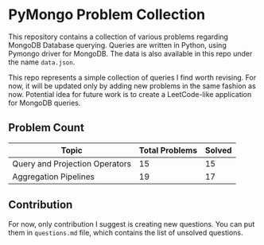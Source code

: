 # PyMongo Problem Collection

This repository contains a collection of various problems regarding MongoDB Database querying. Queries are written in Python, using Pymongo driver for MongoDB. The data is also available in this repo under the name `data.json`.


This repo represents a simple collection of queries I find worth revising. For now, it will be updated only by adding new problems in the same fashion as now. Potential idea for future work is to create a LeetCode-like application for MongoDB queries.

## Problem Count

| Topic                          | Total Problems | Solved |
|--------------------------------|----------------|--------|
| Query and Projection Operators |       15       |   15   |
| Aggregation Pipelines          |       19       |   17   |


## Contribution

For now, only contribution I suggest is creating new questions. You can put them in `questions.md` file, which contains the list of unsolved questions.
